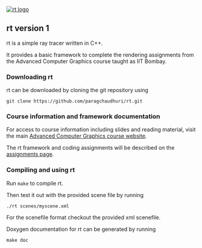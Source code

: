 [![rt logo](https://www.cse.iitb.ac.in/~paragc/images/rt-logo-small.jpg)](https://www.cse.iitb.ac.in/~paragc/images/rt-logo-small.jpg)

## rt version 1

rt is a simple ray tracer written in C++. 

It provides a basic framework to complete the rendering assignments from the Advanced Computer Graphics course taught as IIT Bombay. 

### Downloading rt
rt can be downloaded by cloning the git repository using

`git clone https://github.com/paragchaudhuri/rt.git`

### Course information and framework documentation

For access to course information including slides and reading material, visit the main [Advanced Computer Graphics course website](https://www.cse.iitb.ac.in/~paragc/teaching/2018/cs775). 

The rt framework and coding assignments will be described on the [assignments page](www.cse.iitb.ac.in/~paragc/teaching/2018/cs775/assignment.shtml).

### Compiling and using rt

Run `make` to compile rt.

Then test it out with the provided scene file by running

`./rt scenes/myscene.xml`

For the scenefile format checkout the provided xml scenefile.

Doxygen documentation for rt can be generated by running

`make doc`


